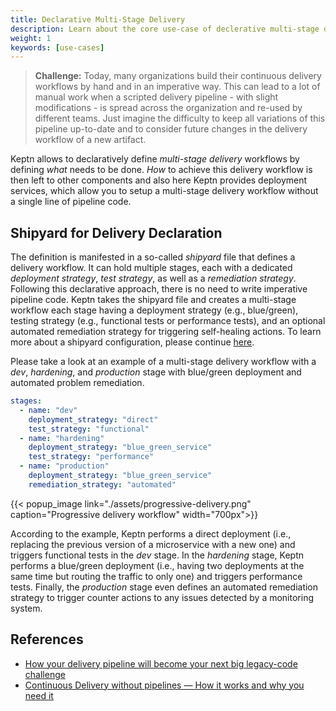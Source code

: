 ```yaml
---
title: Declarative Multi-Stage Delivery
description: Learn about the core use-case of declerative multi-stage delivery.
weight: 1
keywords: [use-cases]
---
```


> **Challenge:** Today, many organizations build their continuous delivery workflows by hand and in an imperative way. This can lead to a lot of manual work when a scripted delivery pipeline - with slight modifications - is spread across the organization and re-used by different teams. Just imagine the difficulty to keep all variations of this pipeline up-to-date and to consider future changes in the delivery workflow of a new artifact. 

Keptn allows to declaratively define *multi-stage delivery* workflows by defining *what* needs to be done. *How* to achieve this delivery workflow is then left to other components and also here Keptn provides deployment services, which allow you to setup a multi-stage delivery workflow without a single line of pipeline code.

## Shipyard for Delivery Declaration

The definition is manifested in a so-called *shipyard* file that defines a delivery workflow. It can hold multiple stages, each with a dedicated *deployment strategy*, *test strategy*, as well as a *remediation strategy*. Following this declarative approach, there is no need to write imperative pipeline code. Keptn takes the shipyard file and creates a multi-stage workflow each stage having a deployment strategy (e.g., blue/green), testing strategy (e.g., functional tests or performance tests), and an optional automated remediation strategy for triggering self-healing actions. To learn more about a shipyard configuration, please continue [here](../../0.7.x/continuous_delivery/multi_stage/).

Please take a look at an example of a multi-stage delivery workflow with a *dev*, *hardening*, and *production* stage with blue/green deployment and automated problem remediation.  

```yaml
stages:
  - name: "dev"
    deployment_strategy: "direct"
    test_strategy: "functional"
  - name: "hardening"
    deployment_strategy: "blue_green_service"
    test_strategy: "performance"
  - name: "production"
    deployment_strategy: "blue_green_service"
    remediation_strategy: "automated"
```

  {{< popup_image
  link="./assets/progressive-delivery.png"
  caption="Progressive delivery workflow"
  width="700px">}}

According to the example, Keptn performs a direct deployment (i.e., replacing the previous version of a microservice with a new one) and triggers functional tests in the *dev* stage. In the *hardening* stage, Keptn performs a blue/green deployment (i.e., having two deployments at the same time but routing the traffic to only one) and triggers performance tests. Finally, the *production* stage even defines an automated remediation strategy to trigger counter actions to any issues detected by a monitoring system.

## References

- [How your delivery pipeline will become your next big legacy-code challenge](https://medium.com/keptn/how-your-delivery-pipeline-will-become-your-next-big-legacy-code-challenge-4e520999693f)
- [Continuous Delivery without pipelines — How it works and why you need it](https://medium.com/keptn/continuous-delivery-without-pipelines-7e84db8c8261)